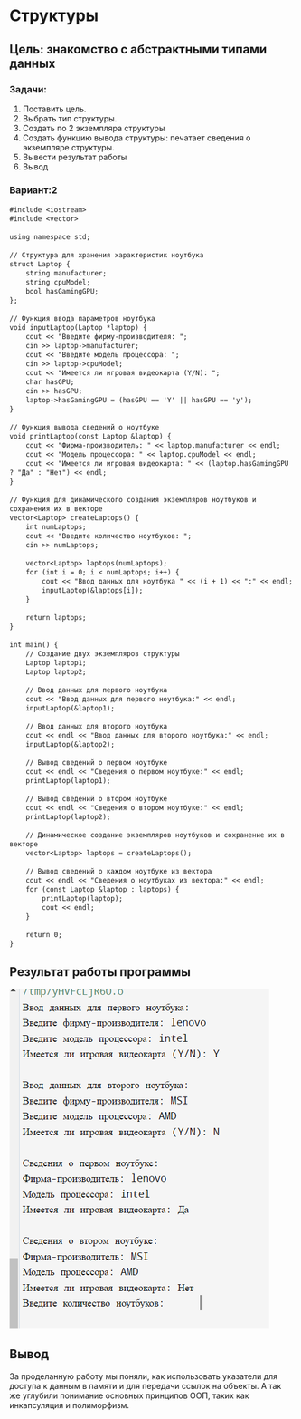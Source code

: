 # Структуры
## Цель: знакомство с абстрактными типами данных

### Задачи:
1. Поставить цель.
2. Выбрать тип структуры.
3. Создать по 2 экземпляра структуры
4. Создать функцию вывода структуры: печатает сведения о экземпляре структуры.
5. Вывести результат работы
6. Вывод

### Вариант:2

```
#include <iostream>
#include <vector>

using namespace std;

// Структура для хранения характеристик ноутбука
struct Laptop {
    string manufacturer;
    string cpuModel;
    bool hasGamingGPU;
};

// Функция ввода параметров ноутбука
void inputLaptop(Laptop *laptop) {
    cout << "Введите фирму-производителя: ";
    cin >> laptop->manufacturer;
    cout << "Введите модель процессора: ";
    cin >> laptop->cpuModel;
    cout << "Имеется ли игровая видеокарта (Y/N): ";
    char hasGPU;
    cin >> hasGPU;
    laptop->hasGamingGPU = (hasGPU == 'Y' || hasGPU == 'y');
}

// Функция вывода сведений о ноутбуке
void printLaptop(const Laptop &laptop) {
    cout << "Фирма-производитель: " << laptop.manufacturer << endl;
    cout << "Модель процессора: " << laptop.cpuModel << endl;
    cout << "Имеется ли игровая видеокарта: " << (laptop.hasGamingGPU ? "Да" : "Нет") << endl;
}

// Функция для динамического создания экземпляров ноутбуков и сохранения их в векторе
vector<Laptop> createLaptops() {
    int numLaptops;
    cout << "Введите количество ноутбуков: ";
    cin >> numLaptops;

    vector<Laptop> laptops(numLaptops);
    for (int i = 0; i < numLaptops; i++) {
        cout << "Ввод данных для ноутбука " << (i + 1) << ":" << endl;
        inputLaptop(&laptops[i]);
    }

    return laptops;
}

int main() {
    // Создание двух экземпляров структуры
    Laptop laptop1;
    Laptop laptop2;

    // Ввод данных для первого ноутбука
    cout << "Ввод данных для первого ноутбука:" << endl;
    inputLaptop(&laptop1);

    // Ввод данных для второго ноутбука
    cout << endl << "Ввод данных для второго ноутбука:" << endl;
    inputLaptop(&laptop2);

    // Вывод сведений о первом ноутбуке
    cout << endl << "Сведения о первом ноутбуке:" << endl;
    printLaptop(laptop1);

    // Вывод сведений о втором ноутбуке
    cout << endl << "Сведения о втором ноутбуке:" << endl;
    printLaptop(laptop2);

    // Динамическое создание экземпляров ноутбуков и сохранение их в векторе
    vector<Laptop> laptops = createLaptops();

    // Вывод сведений о каждом ноутбуке из вектора
    cout << endl << "Сведения о ноутбуках из вектора:" << endl;
    for (const Laptop &laptop : laptops) {
        printLaptop(laptop);
        cout << endl;
    }

    return 0;
}
```

## Результат работы программы
![REZ RUS](./IMG/REZ.png)

## Вывод

 За проделанную работу мы поняли, как использовать указатели для доступа к данным в памяти и для передачи ссылок на объекты. А так же углубили понимание основных принципов ООП, таких как инкапсуляция и полиморфизм.


